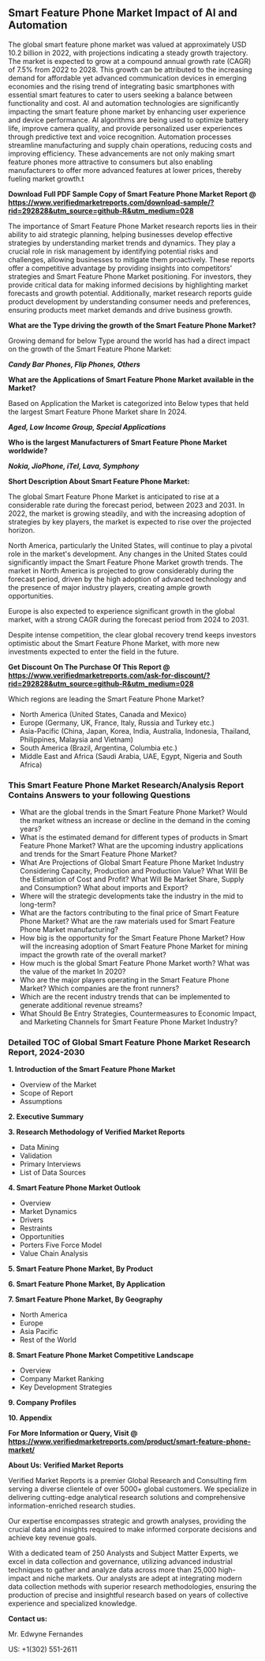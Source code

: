<h2>Smart Feature Phone Market Impact of AI and Automation</h2>The global smart feature phone market was valued at approximately USD 10.2 billion in 2022, with projections indicating a steady growth trajectory. The market is expected to grow at a compound annual growth rate (CAGR) of 7.5% from 2022 to 2028. This growth can be attributed to the increasing demand for affordable yet advanced communication devices in emerging economies and the rising trend of integrating basic smartphones with essential smart features to cater to users seeking a balance between functionality and cost. AI and automation technologies are significantly impacting the smart feature phone market by enhancing user experience and device performance. AI algorithms are being used to optimize battery life, improve camera quality, and provide personalized user experiences through predictive text and voice recognition. Automation processes streamline manufacturing and supply chain operations, reducing costs and improving efficiency. These advancements are not only making smart feature phones more attractive to consumers but also enabling manufacturers to offer more advanced features at lower prices, thereby fueling market growth.t</p><p id="" class=""><strong>Download Full PDF Sample Copy of Smart Feature Phone Market Report @ <a href="https://www.verifiedmarketreports.com/download-sample/?rid=292828&utm_source=github-R&utm_medium=028" target="_blank">https://www.verifiedmarketreports.com/download-sample/?rid=292828&utm_source=github-R&utm_medium=028</a></strong></p><p>The importance of&nbsp;Smart Feature Phone Market research reports lies in their ability to aid strategic planning, helping businesses develop effective strategies by understanding market trends and dynamics. They play a crucial role in risk management by identifying potential risks and challenges, allowing businesses to mitigate them proactively. These reports offer a competitive advantage by providing insights into competitors' strategies and Smart Feature Phone Market positioning. For investors, they provide critical data for making informed decisions by highlighting market forecasts and growth potential. Additionally, market research reports guide product development by understanding consumer needs and preferences, ensuring products meet market demands and drive business growth.</p><p><strong>What are the&nbsp;Type driving the growth of the Smart Feature Phone Market?</strong></p><p id="" class="">Growing demand for below Type around the world has had a direct impact on the growth of the Smart Feature Phone Market:</p><em><strong>Candy Bar Phones, Flip Phones, Others</strong></em></p><strong>What are the&nbsp;Applications&nbsp;of Smart Feature Phone Market available in the Market?</strong></p><p id="" class="">Based on Application the Market is categorized into Below types that held the largest Smart Feature Phone Market share In 2024.</p><em><strong>Aged, Low Income Group, Special Applications</strong></em></p><strong>Who is the largest Manufacturers of Smart Feature Phone Market worldwide?</strong></p><p><em><strong>Nokia, JioPhone, iTel, Lava, Symphony</strong></em></p><p id="" class=""><strong>Short Description About Smart Feature Phone Market:</strong></p><p>The global Smart Feature Phone Market is anticipated to rise at a considerable rate during the forecast period, between 2023 and 2031. In 2022, the market is growing steadily, and with the increasing adoption of strategies by key players, the market is expected to rise over the projected horizon.</p><p>North America, particularly the United States, will continue to play a pivotal role in the market's development. Any changes in the United States could significantly impact the Smart Feature Phone Market growth trends. The market in North America is projected to grow considerably during the forecast period, driven by the high adoption of advanced technology and the presence of major industry players, creating ample growth opportunities.</p><p>Europe is also expected to experience significant growth in the global market, with a strong CAGR during the forecast period from 2024 to 2031.</p><p>Despite intense competition, the clear global recovery trend keeps investors optimistic about the Smart Feature Phone Market, with more new investments expected to enter the field in the future.</p><p id="" class=""><strong>Get Discount On The Purchase Of This Report @ <a href="https://www.verifiedmarketreports.com/ask-for-discount/?rid=292828&utm_source=github-R&utm_medium=028" target="_blank">https://www.verifiedmarketreports.com/ask-for-discount/?rid=292828&utm_source=github-R&utm_medium=028</a></strong></p>Which regions are leading the Smart Feature Phone Market?</p><ul><li>North America (United States, Canada and Mexico)</li><li>Europe (Germany, UK, France, Italy, Russia and Turkey etc.)</li><li>Asia-Pacific (China, Japan, Korea, India, Australia, Indonesia, Thailand, Philippines, Malaysia and Vietnam)</li><li>South America (Brazil, Argentina, Columbia etc.)</li><li>Middle East and Africa (Saudi Arabia, UAE, Egypt, Nigeria and South Africa)</li></ul><h3 id="" class="">This Smart Feature Phone Market Research/Analysis Report Contains Answers to your following Questions</h3><ul><li>What are the global trends in the Smart Feature Phone Market? Would the market witness an increase or decline in the demand in the coming years?</li><li>What is the estimated demand for different types of products in Smart Feature Phone Market? What are the upcoming industry applications and trends for the Smart Feature Phone Market?</li><li>What Are Projections of Global Smart Feature Phone Market Industry Considering Capacity, Production and Production Value? What Will Be the Estimation of Cost and Profit? What Will Be Market Share, Supply and Consumption? What about imports and Export?</li><li>Where will the strategic developments take the industry in the mid to long-term?</li><li>What are the factors contributing to the final price of Smart Feature Phone Market? What are the raw materials used for Smart Feature Phone Market manufacturing?</li><li>How big is the opportunity for the Smart Feature Phone Market? How will the increasing adoption of Smart Feature Phone Market for mining impact the growth rate of the overall market?</li><li>How much is the global Smart Feature Phone Market worth? What was the value of the market In 2020?</li><li>Who are the major players operating in the Smart Feature Phone Market? Which companies are the front runners?</li><li>Which are the recent industry trends that can be implemented to generate additional revenue streams?</li><li>What Should Be Entry Strategies, Countermeasures to Economic Impact, and Marketing Channels for Smart Feature Phone Market Industry?</li></ul><h3 id="" class="">Detailed TOC of Global Smart Feature Phone Market Research Report, 2024-2030</h3><p id="" class=""><strong>1. Introduction of the Smart Feature Phone Market</strong></p><ul><li>Overview of the Market</li><li>Scope of Report</li><li>Assumptions</li></ul><p id="" class=""><strong>2. Executive Summary</strong></p><p id="" class=""><strong>3. Research Methodology of Verified Market Reports</strong></p><ul><li>Data Mining</li><li>Validation</li><li>Primary Interviews</li><li>List of Data Sources</li></ul><p id="" class=""><strong>4. Smart Feature Phone Market Outlook</strong></p><ul><li>Overview</li><li>Market Dynamics</li><li>Drivers</li><li>Restraints</li><li>Opportunities</li><li>Porters Five Force Model</li><li>Value Chain Analysis</li></ul><p id="" class=""><strong>5. Smart Feature Phone Market, By Product</strong></p><p id="" class=""><strong>6. Smart Feature Phone Market, By Application</strong></p><p id="" class=""><strong>7. Smart Feature Phone Market, By Geography</strong></p><ul><li>North America</li><li>Europe</li><li>Asia Pacific</li><li>Rest of the World</li></ul><p id="" class=""><strong>8. Smart Feature Phone Market Competitive Landscape</strong></p><ul><li>Overview</li><li>Company Market Ranking</li><li>Key Development Strategies</li></ul><p id="" class=""><strong>9. Company Profiles</strong></p><p id="" class=""><strong>10. Appendix</strong></p><p id="" class=""><strong>For More Information or Query, Visit @ <a href="https://www.verifiedmarketreports.com/product/smart-feature-phone-market/" target="_blank">https://www.verifiedmarketreports.com/product/smart-feature-phone-market/</a></strong></p><p id="" class=""><strong>About Us: Verified Market Reports</strong></p><p id="" class="">Verified Market Reports is a premier Global Research and Consulting firm serving a diverse clientele of over 5000+ global customers. We specialize in delivering cutting-edge analytical research solutions and comprehensive information-enriched research studies.</p><p id="" class="">Our expertise encompasses strategic and growth analyses, providing the crucial data and insights required to make informed corporate decisions and achieve key revenue goals.</p><p id="" class="">With a dedicated team of 250 Analysts and Subject Matter Experts, we excel in data collection and governance, utilizing advanced industrial techniques to gather and analyze data across more than 25,000 high-impact and niche markets. Our analysts are adept at integrating modern data collection methods with superior research methodologies, ensuring the production of precise and insightful research based on years of collective experience and specialized knowledge.</p><p id="" class=""><strong>Contact us:</strong></p><p id="" class="">Mr. Edwyne Fernandes</p><p id="" class="">US: +1(302) 551-2611</p>